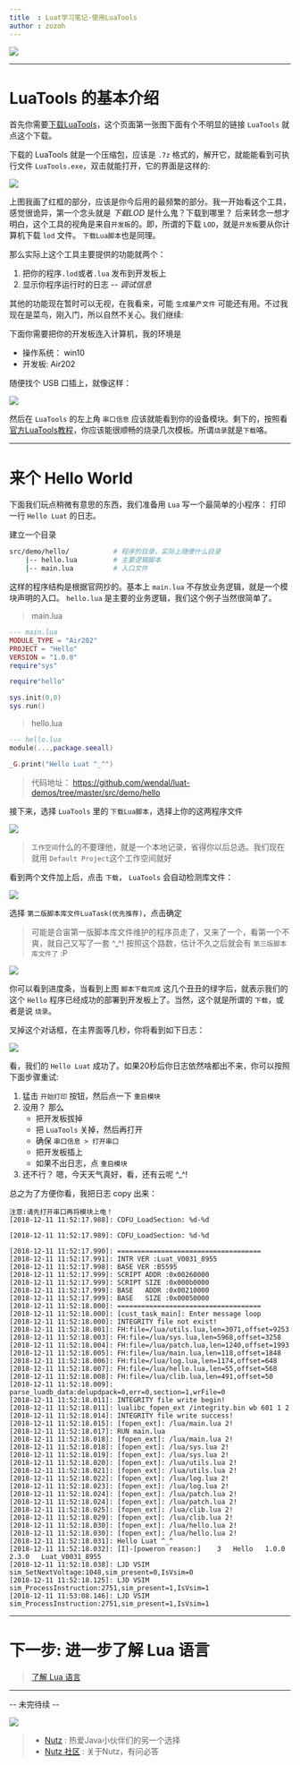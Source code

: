 ```yaml
---
title  : Luat学习笔记·使用LuaTools
author : zozoh
---
```


![](https://camo.githubusercontent.com/7412fb079238ab099b41d729ab3a2ba52d54dd1d/687474703a2f2f7777772e6f70656e6c7561742e636f6d2f696d672f66617669636f6e2e706e67)


-----------------------------------------
# LuaTools 的基本介绍

首先你需要[下载LuaTools](http://wiki.openluat.com/doc/tools/)，这个页面第一张图下面有个不明显的链接 `LuaTools` 就点这个下载。

下载的 LuaTools 就是一个压缩包，应该是 `.7z` 格式的，解开它，就能能看到可执行文件 `LuaTools.exe`，双击就能打开，它的界面是这样的:

![](luatools_s0.png)

上图我画了红框的部分，应该是你今后用的最频繁的部分。我一开始看这个工具，感觉很诡异，第一个念头就是 *下载LOD* 是什么鬼？下载到哪里？ 后来转念一想才明白，这个工具的视角是来自`开发板`的。即，所谓的下载 `LOD`，就是`开发板`要从你计算机下载 `lod` 文件。 `下载Lua脚本`也是同理。

那么实际上这个工具主要提供的功能就两个：

1. 把你的程序`.lod`或者`.lua` 发布到开发板上
2. 显示你程序运行时的日志 -- *调试信息*

其他的功能现在暂时可以无视，在我看来，可能 `生成量产文件` 可能还有用。不过我现在是菜鸟，刚入门，所以自然不关心。我们继续: 

下面你需要把你的开发板连入计算机，我的环境是

- 操作系统： win10
- 开发板: Air202

随便找个 USB 口插上，就像这样：

![](air202.jpg)

然后在 `LuaTools` 的左上角 `串口信息` 应该就能看到你的设备模块。剩下的，按照看[官方LuaTools教程](http://ask.openluat.com/article/4)，你应该能很顺畅的烧录几次模板。所谓`烧录`就是`下载`咯。


-----------------------------------------
# 来个 Hello World

下面我们玩点稍微有意思的东西，我们准备用 `Lua` 写一个最简单的小程序： 打印一行 `Hello Luat` 的日志。

建立一个目录 

```bash
src/demo/hello/           # 程序的目录，实际上随便什么目录
    |-- hello.lua         # 主要逻辑脚本
    |-- main.lua          # 入口文件
```

这样的程序结构是根据官网抄的。基本上 `main.lua` 不存放业务逻辑，就是一个模块声明的入口。 
`hello.lua` 是主要的业务逻辑，我们这个例子当然很简单了。

> main.lua

```lua
--- main.lua
MODULE_TYPE = "Air202"
PROJECT = "Hello"
VERSION = "1.0.0"
require"sys"

require"hello"

sys.init(0,0)
sys.run()
```

> hello.lua

```lua
--- hello.lua
module(...,package.seeall)

_G.print("Hello Luat ^_^")
```

> 代码地址： https://github.com/wendal/luat-demos/tree/master/src/demo/hello

接下来，选择 `LuaTools` 里的 `下载Lua脚本`，选择上你的这两程序文件

![](luatools_s1.png)

> `工作空间`什么的不要理他，就是一个本地记录，省得你以后总选。我们现在就用 `Default Project`这个工作空间就好

看到两个文件加上后，点击 `下载`， `LuaTools` 会自动检测库文件：

![](luatools_s2.png)

选择 `第二版脚本库文件LuaTask(优先推荐)`，点击确定

> 可能是合宙第一版脚本库文件维护的程序员走了，又来了一个，看第一个不爽，就自己又写了一套 ^_^!
> 按照这个路数，估计不久之后就会有 `第三版脚本库文件了` :P

![](luatools_s3.png)

你可以看到进度条，当看到上图 `脚本下载完成` 这几个丑丑的绿字后，就表示我们的这个 `Hello` 程序已经成功的部署到开发板上了。当然，这个就是所谓的 `下载`，或者是说 `烧录`。

叉掉这个对话框，在主界面等几秒，你将看到如下日志：

![](luatools_s4.png)

看，我们的 `Hello Luat` 成功了。如果20秒后你日志依然啥都出不来，你可以按照下面步骤重试:

1. 猛击 `开始打印` 按钮，然后点一下 `重启模块`
2. 没用？ 那么
    - 把开发板拔掉
    - 把 `LuaTools` 关掉，然后再打开
    - 确保 `串口信息 > 打开串口`
    - 把开发板插上
    - 如果不出日志，点 `重启模块`
3. 还不行？ 嗯，今天天气真好，看，还有云呢 ^_^!


总之为了方便你看，我把日志 copy 出来：

```
注意:请先打开串口再将模块上电！
[2018-12-11 11:52:17.988]: CDFU_LoadSection: %d-%d

[2018-12-11 11:52:17.989]: CDFU_LoadSection: %d-%d

[2018-12-11 11:52:17.990]: ====================================
[2018-12-11 11:52:17.991]: INTR VER :Luat_V0031_8955
[2018-12-11 11:52:17.998]: BASE VER :B5595
[2018-12-11 11:52:17.999]: SCRIPT ADDR :0x00260000
[2018-12-11 11:52:17.999]: SCRIPT SIZE :0x000b0000
[2018-12-11 11:52:17.999]: BASE   ADDR :0x00210000
[2018-12-11 11:52:17.999]: BASE   SIZE :0x00050000
[2018-12-11 11:52:18.000]: ====================================
[2018-12-11 11:52:18.000]: [cust_task_main]: Enter message loop
[2018-12-11 11:52:18.000]: INTEGRITY file not exist!
[2018-12-11 11:52:18.001]: FH:file=/lua/utils.lua,len=3071,offset=9253
[2018-12-11 11:52:18.003]: FH:file=/lua/sys.lua,len=5968,offset=3258
[2018-12-11 11:52:18.004]: FH:file=/lua/patch.lua,len=1240,offset=1993
[2018-12-11 11:52:18.005]: FH:file=/lua/main.lua,len=118,offset=1848
[2018-12-11 11:52:18.006]: FH:file=/lua/log.lua,len=1174,offset=648
[2018-12-11 11:52:18.007]: FH:file=/lua/hello.lua,len=55,offset=568
[2018-12-11 11:52:18.008]: FH:file=/lua/clib.lua,len=491,offset=50
[2018-12-11 11:52:18.009]: parse_luadb_data:delupdpack=0,err=0,section=1,wrFile=0
[2018-12-11 11:52:18.011]: INTEGRITY file write begin!
[2018-12-11 11:52:18.011]: lualibc_fopen_ext /integrity.bin wb 601 1 2
[2018-12-11 11:52:18.014]: INTEGRITY file write success!
[2018-12-11 11:52:18.015]: [fopen_ext]: /lua/main.lua 2!
[2018-12-11 11:52:18.017]: RUN main.lua
[2018-12-11 11:52:18.018]: [fopen_ext]: /lua/main.lua 2!
[2018-12-11 11:52:18.018]: [fopen_ext]: /lua/sys.lua 2!
[2018-12-11 11:52:18.019]: [fopen_ext]: /lua/sys.lua 2!
[2018-12-11 11:52:18.020]: [fopen_ext]: /lua/utils.lua 2!
[2018-12-11 11:52:18.021]: [fopen_ext]: /lua/utils.lua 2!
[2018-12-11 11:52:18.022]: [fopen_ext]: /lua/log.lua 2!
[2018-12-11 11:52:18.023]: [fopen_ext]: /lua/log.lua 2!
[2018-12-11 11:52:18.024]: [fopen_ext]: /lua/patch.lua 2!
[2018-12-11 11:52:18.024]: [fopen_ext]: /lua/patch.lua 2!
[2018-12-11 11:52:18.025]: [fopen_ext]: /lua/clib.lua 2!
[2018-12-11 11:52:18.029]: [fopen_ext]: /lua/clib.lua 2!
[2018-12-11 11:52:18.030]: [fopen_ext]: /lua/hello.lua 2!
[2018-12-11 11:52:18.030]: [fopen_ext]: /lua/hello.lua 2!
[2018-12-11 11:52:18.031]: Hello Luat ^_^
[2018-12-11 11:52:18.032]: [I]-[poweron reason:]	3	Hello	1.0.0	2.3.0	Luat_V0031_8955
[2018-12-11 11:52:18.038]: LJD VSIM sim_SetNextVoltage:1048,sim_present=0,IsVsim=0
[2018-12-11 11:52:18.125]: LJD VSIM sim_ProcessInstruction:2751,sim_present=1,IsVsim=1
[2018-12-11 11:53:08.146]: LJD VSIM sim_ProcessInstruction:2751,sim_present=1,IsVsim=1
```

-----------------------------------------
# 下一步: 进一步了解 Lua 语言

> [了解 Lua 语言](s02_lua.md)

-----------------------------------------

-- 未完待续 --

[![](https://nutzam.com/core/logo.png)](http://nutzam.com)

> - [Nutz](https://nutzam.com) : 热爱Java小伙伴们的另一个选择
> - [Nutz 社区](https://nutz.cn) : 关于Nutz，有问必答


